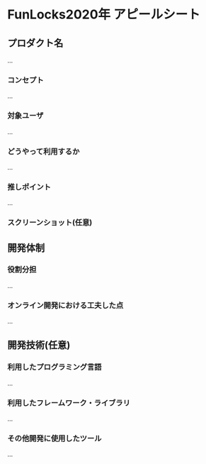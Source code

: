 # FunLocks2020年 アピールシート

## プロダクト名
...

### コンセプト
...

### 対象ユーザ
...

### どうやって利用するか
...

### 推しポイント
...

### スクリーンショット(任意)

## 開発体制
### 役割分担
...

### オンライン開発における工夫した点
...

## 開発技術(任意)
### 利用したプログラミング言語
...

### 利用したフレームワーク・ライブラリ
...

### その他開発に使用したツール
...

